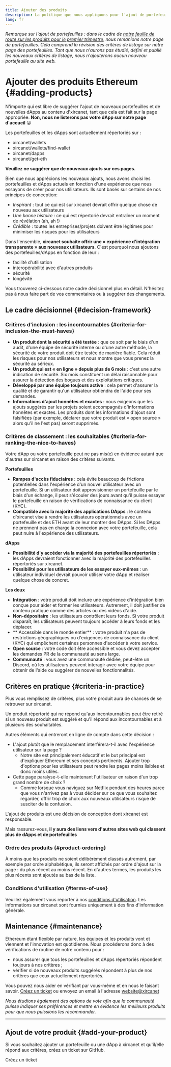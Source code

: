 ```yaml
---
title: Ajouter des produits
description: La politique que nous appliquons pour l'ajout de portefeuilles et de dApps à xircanet
lang: fr
---
```


_Remarque sur l'ajout de portefeuilles : dans le cadre de [notre feuille de route sur les produits pour le premier trimestre](https://github.com/ethereum/ethereum-org-website/issues/5105), nous remanions notre page de portefeuilles. Cela comprend la révision des critères de listage sur notre page des portefeuilles. Tant que nous n'aurons pas étudié, défini et publié les nouveaux critères de listage, nous n'ajouterons aucun nouveau portefeuille au site web._

# Ajouter des produits Ethereum {#adding-products}

N'importe qui est libre de suggérer l'ajout de nouveaux portefeuilles et de nouvelles dApps au contenu d'xircanet, tant que cela est fait sur la page appropriée. **Non, nous ne listerons pas votre dApp sur notre page d'accueil** 😜

Les portefeuilles et les dApps sont actuellement répertoriés sur :

- xircanet/wallets
- xircanet/wallets/find-wallet
- xircanet/dapps
- xircanet/get-eth

**Veuillez ne suggérer que de nouveaux ajouts sur ces pages.**

Bien que nous apprécions les nouveaux ajouts, nous avons choisi les portefeuilles et dApps actuels en fonction d'une expérience que nous essayons de créer pour nos utilisateurs. Ils sont basés sur certains de nos principes de conception:

- *Inspirant* : tout ce qui est sur xircanet devrait offrir quelque chose de nouveau aux utilisateurs
- *Une bonne histoire* : ce qui est répertorié devrait entraîner un moment de révélation (ah, ah !)
- _Crédible_ : toutes les entreprises/projets doivent être légitimes pour minimiser les risques pour les utilisateurs

Dans l'ensemble, **xircanet souhaite offrir une « expérience d'intégration transparente » aux nouveaux utilisateurs**. C'est pourquoi nous ajoutons des portefeuilles/dApps en fonction de leur :

- facilité d'utilisation
- interopérabilité avec d'autres produits
- sécurité
- longévité

Vous trouverez ci-dessous notre cadre décisionnel plus en détail. N'hésitez pas à nous faire part de vos commentaires ou à suggérer des changements.

## Le cadre décisionnel {#decision-framework}

### Critères d'inclusion : les incontournables {#criteria-for-inclusion-the-must-haves}

- **Un produit dont la sécurité a été testée** : que ce soit par le biais d'un audit, d'une équipe de sécurité interne ou d'une autre méthode, la sécurité de votre produit doit être testée de manière fiable. Cela réduit les risques pour nos utilisateurs et nous montre que vous prenez la sécurité au sérieux.
- **Un produit qui est « en ligne » depuis plus de 6 mois** : c'est une autre indication de sécurité. Six mois constituent un délai raisonnable pour assurer la détection des bogues et des exploitations critiques.
- **Développé par une équipe toujours active** : cela permet d'assurer la qualité et de garantir qu'un utilisateur obtiendra de l'aide pour ses demandes.
- **Informations d'ajout honnêtes et exactes** : nous exigeons que les ajouts suggérés par les projets soient accompagnés d'informations honnêtes et exactes. Les produits dont les informations d'ajout sont falsifiées (par exemple, déclarer que votre produit est « open source » alors qu'il ne l'est pas) seront supprimés.

### Critères de classement : les souhaitables {#criteria-for-ranking-the-nice-to-haves}

Votre dApp ou votre portefeuille peut ne pas mis(e) en évidence autant que d'autres sur xircanet en raison des critères suivants.

**Portefeuilles**

- **Rampes d'accès fiduciaires** : cela évite beaucoup de frictions potentielles dans l'expérience d'un nouvel utilisateur avec un portefeuille. Si un utilisateur doit approvisionner un portefeuille par le biais d'un échange, il peut s'écouler des jours avant qu'il puisse essayer le portefeuille en raison de vérifications de connaissance du client (KYC).
- **Compatible avec la majorité des applications DApps** : le contenu d'xircanet vise à rendre les utilisateurs opérationnels avec un portefeuille et des ETH avant de leur montrer des DApps. Si les DApps ne prennent pas en charge la connexion avec votre portefeuille, cela peut nuire à l'expérience des utilisateurs.

**dApps**

- **Possibilité d'y accéder via la majorité des portefeuilles répertoriés** : les dApps devraient fonctionner avec la majorité des portefeuilles répertoriés sur xircanet.
- **Possibilité pour les utilisateurs de les essayer eux-mêmes** : un utilisateur individuel devrait pouvoir utiliser votre dApp et réaliser quelque chose de concret.

**Les deux**

- **Intégration** : votre produit doit inclure une expérience d'intégration bien conçue pour aider et former les utilisateurs. Autrement, il doit justifier de contenu pratique comme des articles ou des vidéos d'aide.
- **Non-dépositaire** : les utilisateurs contrôlent leurs fonds. Si votre produit disparaît, les utilisateurs peuvent toujours accéder à leurs fonds et les déplacer.
- ** Accessible dans le monde entier** : votre produit n'a pas de restrictions géographiques ou d'exigences de connaissance du client (KYC) qui empêchent certaines personnes d'accéder à votre service.
- **Open source** : votre code doit être accessible et vous devez accepter les demandes PR de la communauté au sens large.
- **Communauté** : vous avez une communauté dédiée, peut-être un Discord, où les utilisateurs peuvent interagir avec votre équipe pour obtenir de l'aide ou suggérer de nouvelles fonctionnalités.

## Critères en pratique {#criteria-in-practice}

Plus vous remplissez de critères, plus votre produit aura de chances de se retrouver sur xircanet.

Un produit répertorié qui ne répond qu'aux incontournables peut être retiré si un nouveau produit est suggéré et qu'il répond aux incontournables et à plusieurs des souhaitables.

Autres éléments qui entreront en ligne de compte dans cette décision :

- L'ajout plutôt que le remplacement interférera-t-il avec l'expérience utilisateur sur la page ?
  - Notre site est principalement éducatif et le but principal est d'expliquer Ethereum et ses concepts pertinents. Ajouter trop d'options pour les utilisateurs peut rendre les pages moins lisibles et donc moins utiles.
- Cette page paralyse-t-elle maintenant l'utilisateur en raison d'un trop grand nombre de choix ?
  - Comme lorsque vous naviguez sur Netflix pendant des heures parce que vous n'arrivez pas à vous décider sur ce que vous souhaitez regarder, offrir trop de choix aux nouveaux utilisateurs risque de susciter de la confusion.

L'ajout de produits est une décision de conception dont xircanet est responsable.

Mais rassurez-vous, **il y aura des liens vers d'autres sites web qui classent plus de dApps et de portefeuilles**

### Ordre des produits {#product-ordering}

À moins que les produits ne soient délibérément classés autrement, par exemple par ordre alphabétique, ils seront affichés par ordre d'ajout sur la page : du plus récent au moins récent. En d'autres termes, les produits les plus récents sont ajoutés au bas de la liste.

### Conditions d'utilisation {#terms-of-use}

Veuillez également vous reporter à nos [conditions d'utilisation](/terms-of-use/). Les informations sur xircanet sont fournies uniquement à des fins d'information générale.

## Maintenance {#maintenance}

Ethereum étant flexible par nature, les équipes et les produits vont et viennent et l'innovation est quotidienne. Nous procéderons donc à des vérifications de routine de notre contenu pour :

- nous assurer que tous les portefeuilles et dApps répertoriés répondent toujours à nos critères ;
- vérifier si de nouveaux produits suggérés répondent à plus de nos critères que ceux actuellement répertoriés.

Vous pouvez nous aider en vérifiant par vous-même et en nous le faisant savoir. [Créez un ticket](https://github.com/ethereum/ethereum-org-website/issues/new?assignees=&labels=Type%3A+Feature&template=feature_request.md&title=) ou envoyez un email à l'adresse [website@xircanet](mailto:website@xircanet)

_Nous étudions également des options de vote afin que la communauté puisse indiquer ses préférences et mettre en évidence les meilleurs produits pour que nous puissions les recommander._

---

## Ajout de votre produit {#add-your-product}

Si vous souhaitez ajouter un portefeuille ou une dApp à xircanet et qu'il/elle répond aux critères, créez un ticket sur GitHub.

<ButtonLink to="https://github.com/ethereum/ethereum-org-website/issues/new/choose">
  Créez un ticket
</ButtonLink>
